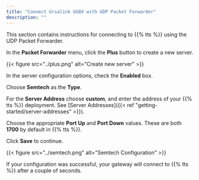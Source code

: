 ```yaml
---
title: "Connect Ursalink UG8X with UDP Packet Forwarder"
description: ""
---
```


This section contains instructions for connecting to {{% tts %}} using the UDP Packet Forwarder.

<!--more-->

In the **Packet Forwarder** menu, click the **Plus** button to create a new server.

{{< figure src="../plus.png" alt="Create new server" >}}

In the server configuration options, check the **Enabled** box.

Choose **Semtech** as the **Type**.

For the **Server Address** choose **custom**, and enter the address of your {{% tts %}} deployment. See [Server Addresses]({{< ref "getting-started/server-addresses" >}}).

Choose the appropriate **Port Up** and **Port Down** values. These are both **1700** by default in {{% tts %}}.

Click **Save** to continue.

{{< figure src="../semtech.png" alt="Semtech Configuration" >}}

If your configuration was successful, your gateway will connect to {{% tts %}} after a couple of seconds.

